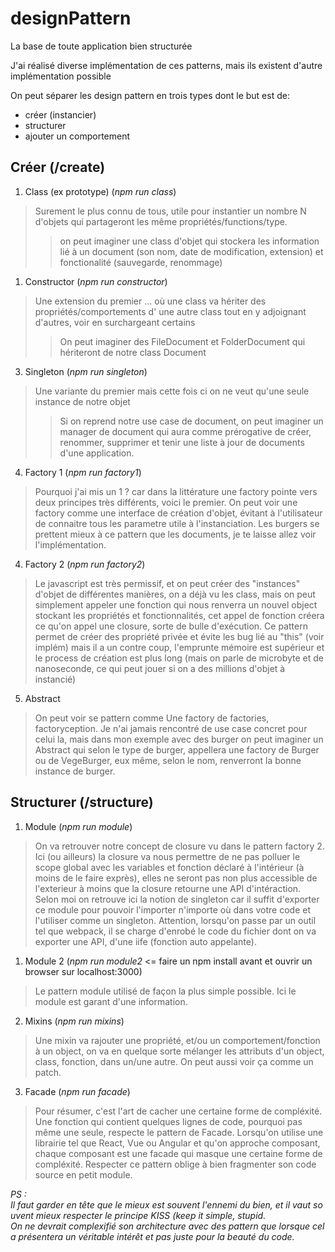 # designPattern
La base de toute application bien structurée

J'ai réalisé diverse implémentation de ces patterns, mais ils existent d'autre implémentation possible

On peut séparer les design pattern en trois types dont le but est de:

- créer (instancier)
- structurer
- ajouter un comportement


## **Créer** (/create)

1)  Class (ex prototype) (*npm run class*)

> Surement le plus connu de tous, utile pour instantier un nombre N d'objets qui partageront les même propriétés/functions/type.
>> on peut imaginer une class d'objet qui stockera les information lié à un document (son nom, date de modification, extension) et fonctionalité (sauvegarde, renommage)
    

1) Constructor (*npm run constructor*)

> Une extension du premier ... où une class va hériter des propriétés/comportements d' une autre class tout en y adjoignant d'autres, voir en surchargeant certains
>> On peut imaginer des FileDocument et FolderDocument qui hériteront de notre class Document

3) Singleton (*npm run singleton*)

> Une variante du premier mais cette fois ci on ne veut qu'une seule instance de notre objet
>> Si on reprend notre use case de document, on peut imaginer un manager de document qui aura comme prérogative de créer, renommer, supprimer et tenir une liste à jour de documents d'une application.

4) Factory 1 (*npm run factory1*)

> Pourquoi j'ai mis un 1 ? car dans la littérature une factory pointe vers deux principes très différents, voici le premier. On peut voir une factory comme une interface de création d'objet, évitant à l'utilisateur de connaitre tous les parametre utile à l'instanciation. Les burgers se prettent mieux à ce pattern que les documents, je te laisse allez voir l'implémentation.

4) Factory 2 (*npm run factory2*)

> Le javascript est très permissif, et on peut créer des "instances" d'objet de différentes manières, on a déjà vu les class, mais on peut simplement appeler une fonction qui nous renverra un nouvel object stockant les propriétés et fonctionnalités, cet appel de fonction créera ce qu'on appel une closure, sorte de bulle d'exécution. Ce pattern permet de créer des propriété privée et évite les bug lié au "this" (voir implém) mais il a un contre coup, l'emprunte mémoire est supérieur et le process de création est plus long (mais on parle de microbyte et de nanoseconde, ce qui peut jouer si on a des millions d'objet à instancié)

5) Abstract

> On peut voir se pattern comme Une factory de factories, factoryception. Je n'ai jamais rencontré de use case concret pour celui la, mais dans mon exemple avec des burger on peut imaginer un Abstract qui selon le type de burger, appellera une factory de Burger ou de VegeBurger, eux même, selon le nom, renverront la bonne instance de burger.

## **Structurer** (/structure)

1) Module (*npm run module*)

> On va retrouver notre concept de closure vu dans le pattern factory 2. Ici (ou ailleurs) la closure va nous permettre de ne pas polluer le scope global avec les variables et fonction déclaré à l'intérieur (à moins de le faire exprès), elles ne seront pas non plus accessible de l'exterieur à moins que la closure retourne une API d'intéraction. Selon moi on retrouve ici la notion de singleton car il suffit d'exporter ce module pour pouvoir l'importer n'importe où dans votre code et l'utiliser comme un singleton. Attention, lorsqu'on passe par un outil tel que webpack, il se charge d'enrobé le code du fichier dont on va exporter une API, d'une iife (fonction auto appelante).

1) Module 2 (*npm run module2* <= faire un npm install avant et ouvrir un browser sur localhost:3000) 

> Le pattern module utilisé de façon la plus simple possible. Ici le module est garant d'une information.

2) Mixins (*npm run mixins*)

> Une mixin va rajouter une propriété, et/ou un comportement/fonction à un object, on va en quelque sorte mélanger les attributs d'un object, class, fonction, dans un/une autre. On peut aussi voir ça comme un patch.

3) Facade (*npm run facade*)

> Pour résumer, c'est l'art de cacher une certaine forme de compléxité. Une fonction qui contient quelques lignes de code, pourquoi pas même une seule, respecte le pattern de Facade. Lorsqu'on utilise une librairie tel que React, Vue ou Angular et qu'on approche composant, chaque composant est une facade qui masque une certaine forme de compléxité. Respecter ce pattern oblige à bien fragmenter son code source en petit module.

*PS : Il faut garder en tête que le mieux est souvent l'ennemi du bien, et il vaut souvent mieux respecter le principe KISS (keep it simple, stupid. On ne devrait complexifié son architecture avec des pattern que lorsque cela présentera un véritable intérêt et pas juste pour la beauté du code.*